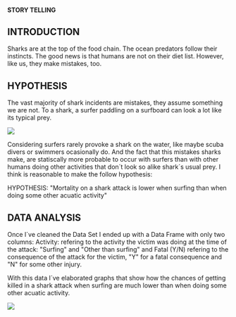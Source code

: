 #### STORY TELLING #### 

## INTRODUCTION ##

Sharks are at the top of the food chain. The ocean predators follow their instincts. The good news is that humans are not on their diet list. However, like us, they make mistakes, too.

## HYPOTHESIS ##

The vast majority of shark incidents are mistakes, they assume something we are not. To a shark, a surfer paddling on a surfboard can look a lot like its typical prey.

![](/Users/Jaime/Project2-DATA_CLEANING/Shark.jpg)

Considering surfers rarely provoke a shark on the water, like maybe scuba divers or swimmers ocasionally do. And the fact that this mistakes sharks make, are statiscally more probable to occur with surfers than with other humans doing other activities that don´t look so alike shark´s usual prey. I think is reasonable to make the follow hypothesis:

HYPOTHESIS: "Mortality on a shark attack is lower when surfing than when doing some other acuatic activity"

## DATA ANALYSIS ##

Once I´ve cleaned the Data Set I ended up with a Data Frame with only two columns: Activity: refering to the activity the victim was doing at the time of the attack: "Surfing" and "Other than surfing" and Fatal (Y/N) refering to the consequence of the attack for the victim, "Y" for a fatal consequence and "N" for some other injury.

With this data I´ve elaborated graphs that show how the chances of getting killed in a shark attack when surfing are much lower than when doing some other acuatic activity. 

![](/Users/Jaime/Project2-DATA_CLEANING/Surfing_deaths.jpg)